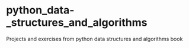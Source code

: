 # python_data-_structures_and_algorithms
Projects and exercises from python data structures and algorithms book
